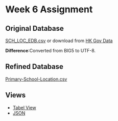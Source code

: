 # Week 6 Assignment
## Original Database
[SCH_LOC_EDB.csv](./SCH_LOC_EDB.csv)
or download from [HK Gov Data](http://www.edb.gov.hk/attachment/en/student-parents/sch-info/sch-search/sch-location-info/SCH_LOC_EDB.csv)

__Difference__:Converted from BIG5 to UTF-8.
## Refined Database
[Primary-School-Location.csv](./Primary-School-Location.csv)
## Views
- [Tabel View](http://dev-comm5961-hu.pantheonsite.io/primary-school-view)
- [JSON](http://dev-comm5961-hu.pantheonsite.io/primary_school_view_json)